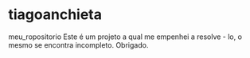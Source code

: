 # tiagoanchieta
meu_ropositorio
Este é um projeto a qual me empenhei a resolve - lo, o mesmo se encontra incompleto.
Obrigado.
